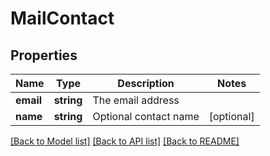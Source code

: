 # MailContact

## Properties
Name | Type | Description | Notes
------------ | ------------- | ------------- | -------------
**email** | **string** | The email address | 
**name** | **string** | Optional contact name | [optional] 

[[Back to Model list]](../../README.md#documentation-for-models) [[Back to API list]](../../README.md#documentation-for-api-endpoints) [[Back to README]](../../README.md)

